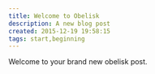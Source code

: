 ```yaml
---
title: Welcome to Obelisk
description: A new blog post
created: 2015-12-19 19:58:15
tags: start,beginning
---
```


Welcome to your brand new obelisk post.
